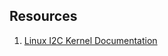 ## Resources

1. [Linux I2C Kernel Documentation](https://github.com/torvalds/linux/blob/master/Documentation/i2c/index.rst)